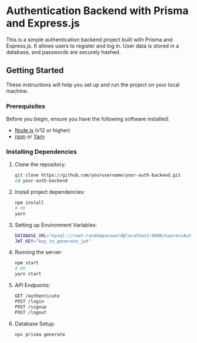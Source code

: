 # Authentication Backend with Prisma and Express.js

This is a simple authentication backend project built with Prisma and Express.js. It allows users to register and log in. User data is stored in a database, and passwords are securely hashed.

## Getting Started

These instructions will help you set up and run the project on your local machine.

### Prerequisites

Before you begin, ensure you have the following software installed:

- [Node.js](https://nodejs.org/) (v12 or higher)
- [npm](https://www.npmjs.com/) or [Yarn](https://yarnpkg.com/)

### Installing Dependencies

1. Clone the repository:

   ```bash
   git clone https://github.com/yourusername/your-auth-backend.git
   cd your-auth-backend

2. Install project dependencies:

   ```bash
   npm install
   # OR
   yarn

3. Setting up Environment Variables:

   ```bash
   DATABASE_URL="mysql://root:randompassword@localhost:8000/expressAuthentication"
   JWT_KEY="key_to_generate_jwt"

4. Running the server:

   ```bash
   npm start
   # OR
   yarn start

5. API Endpoints: 

   ```bash
   GET /authenticate
   POST /login
   POST /signup
   POST /logout

6. Database Setup:

   ```bash
   npx prisma generate


